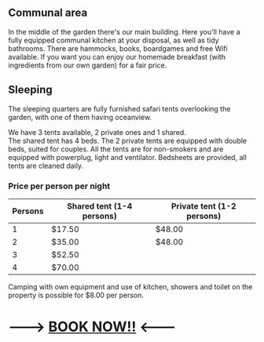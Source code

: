 ## Communal area

In the middle of the garden there's our main building. Here you'll have a fully equipped communal kitchen
at your disposal, as well as tidy bathrooms. There are hammocks, books, boardgames and free Wifi available.
If you want you can enjoy our homemade breakfast (with ingredients from our own garden) for a fair price.

## Sleeping

The sleeping quarters are fully furnished safari tents overlooking the garden, with one of them having oceanview.

We have 3 tents available, 2 private ones and 1 shared.  
The shared tent has 4 beds. The 2 private tents are equipped with double beds, suited for couples. All the tents are for non-smokers and are equipped with powerplug, light and ventilator. Bedsheets are provided, all tents are cleaned daily.

### Price per person per night  



| Persons | Shared tent (1-4 persons) | Private tent (1-2 persons)|
| --- | --- | --- |
| 1 | $17.50 | $48.00 |
| 2 | $35.00 | $48.00 |
| 3 | $52.50 |   |
| 4 | $70.00 |   |
  


Camping with own equipment and use of kitchen, showers and toilet on the property is possible for $8.00 per person.

# ---> [**BOOK NOW!!**](mailto:info@alouatta.org) <---
